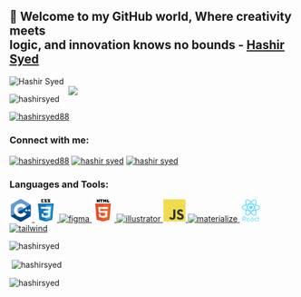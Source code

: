
## 👋 Welcome to my GitHub world, Where creativity meets<br> logic, and innovation knows no bounds - [Hashir Syed](https://github.com/hashirsyed)
![Hashir Syed](https://readme-typing-svg.demolab.com/?font=Consolas&weight=600&pause=1000&color=2EA043&center=true&vCenter=true&width=435&lines=Full+Stack+Developer)<br>
<img align= "right" width ="400" src="[https://camo.githubusercontent.com/cae12fddd9d6982901d82580bdf321d81fb299141098ca1c2d4891870827bf17/68747470733a2f2f6d69726f2e6d656469756d2e636f6d2f6d61782f313336302f302a37513379765349765f7430696f4a2d5a2e676966](https://media2.giphy.com/media/zhYSVCirREeIZtONCI/giphy.gif)"> 

<p align="left"> <img src="https://komarev.com/ghpvc/?username=hashirsyed&label=Profile%20views&color=0e75b6&style=flat" alt="hashirsyed" /> </p>

<p align="left"> <a href="https://twitter.com/hashirsyed88" target="_blank"><img src="https://img.shields.io/twitter/follow/hashirsyed88?logo=twitter&style=for-the-badge" alt="hashirsyed88" /></a> </p>

<h3 align="left">Connect with me:</h3>
<p align="left">
<a href="https://twitter.com/hashirsyed88" target="_blank"><img align="center" src="https://raw.githubusercontent.com/rahuldkjain/github-profile-readme-generator/master/src/images/icons/Social/twitter.svg" alt="hashirsyed88" height="30" width="40" /></a>
<a href="https://linkedin.com/in/hashir syed" target="_blank"><img align="center" src="https://raw.githubusercontent.com/rahuldkjain/github-profile-readme-generator/master/src/images/icons/Social/linked-in-alt.svg" alt="hashir syed" height="30" width="40" /></a>
<a href="https://fb.com/hashir syed" target="_blank"><img align="center" src="https://raw.githubusercontent.com/rahuldkjain/github-profile-readme-generator/master/src/images/icons/Social/facebook.svg" alt="hashir syed" height="30" width="40" /></a>
</p>

<h3 align="left">Languages and Tools:</h3>
<p align="left"> <a href="https://www.w3schools.com/cpp/" target="_blank" rel="noreferrer"> <img src="https://raw.githubusercontent.com/devicons/devicon/master/icons/cplusplus/cplusplus-original.svg" alt="cplusplus" width="40" height="40"/> </a> <a href="https://www.w3schools.com/css/" target="_blank" rel="noreferrer"> <img src="https://raw.githubusercontent.com/devicons/devicon/master/icons/css3/css3-original-wordmark.svg" alt="css3" width="40" height="40"/> </a> <a href="https://www.figma.com/" target="_blank" rel="noreferrer"> <img src="https://www.vectorlogo.zone/logos/figma/figma-icon.svg" alt="figma" width="40" height="40"/> </a> <a href="https://www.w3.org/html/" target="_blank" rel="noreferrer"> <img src="https://raw.githubusercontent.com/devicons/devicon/master/icons/html5/html5-original-wordmark.svg" alt="html5" width="40" height="40"/> </a> <a href="https://www.adobe.com/in/products/illustrator.html" target="_blank" rel="noreferrer"> <img src="https://www.vectorlogo.zone/logos/adobe_illustrator/adobe_illustrator-icon.svg" alt="illustrator" width="40" height="40"/> </a> <a href="https://developer.mozilla.org/en-US/docs/Web/JavaScript" target="_blank" rel="noreferrer"> <img src="https://raw.githubusercontent.com/devicons/devicon/master/icons/javascript/javascript-original.svg" alt="javascript" width="40" height="40"/> </a> <a href="https://materializecss.com/" target="_blank" rel="noreferrer"> <img src="https://raw.githubusercontent.com/prplx/svg-logos/5585531d45d294869c4eaab4d7cf2e9c167710a9/svg/materialize.svg" alt="materialize" width="40" height="40"/> </a> <a href="https://reactjs.org/" target="_blank" rel="noreferrer"> <img src="https://raw.githubusercontent.com/devicons/devicon/master/icons/react/react-original-wordmark.svg" alt="react" width="40" height="40"/> </a> <a href="https://tailwindcss.com/" target="_blank" rel="noreferrer"> <img src="https://www.vectorlogo.zone/logos/tailwindcss/tailwindcss-icon.svg" alt="tailwind" width="40" height="40"/> </a> </p>

<p><img align="left" src="https://github-readme-stats.vercel.app/api/top-langs?username=hashirsyed&theme=tokyonight&count_private=true&langs" alt="hashirsyed" /></p><br>

<p>&nbsp;<img align="center" src="https://github-readme-stats.vercel.app/api?username=hashirsyed&show_icons=true&theme=tokyonight&count_private=true&hide_rank=true&line_height=24" alt="hashirsyed" /></p>

<p><img align="center" src="https://github-readme-streak-stats.herokuapp.com/?user=hashirsyed&theme=react&hide_border=false" alt="hashirsyed" /></p>


